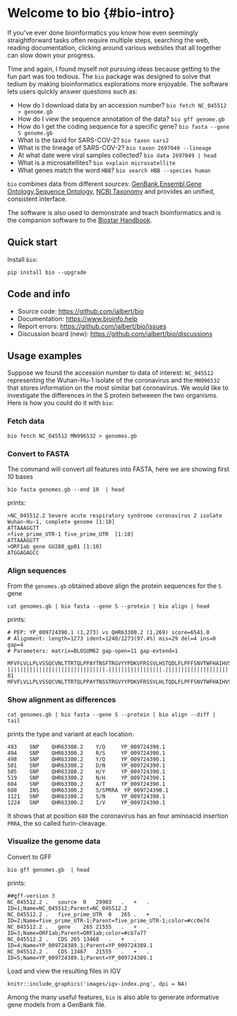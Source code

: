 # Welcome to bio {#bio-intro}

If you've ever done bioinformatics you know how even seemingly straightforward tasks often require multiple steps, searching the web, reading documentation, clicking around various websites that all together can slow down your progress.

Time and again, I found myself not pursuing ideas because getting to the fun part was too tedious. The `bio` package was designed  to solve that tedium by making bioinformatics explorations more enjoyable. The software lets users quickly answer questions such as:
 
- How do I download data by an accession number? `bio fetch NC_045512 > genome.gb`
- How do I view the sequence annotation of the data? `bio gff genome.gb`
- How do I get the coding sequence for a specific gene? `bio fasta --gene S genome.gb`
- What is the taxid for SARS-COV-2?  `bio taxon sars2`
- What is the lineage of SARS-COV-2? `bio taxon 2697049 --lineage`
- At what date were viral samples collected? `bio data 2697049 | head`
- What is a  microsatellites? `bio explain microsatellite`
- What genes match the word `HBB`? `bio search HBB --species human`

`bio` combines data from different sources: [GenBank][genbank],[Ensembl][ensembl],[Gene Ontology][go],[Sequence Ontology][so],
[NCBI Taxonomy][taxonomy] and provides an unified, consistent interface.

The software is also used to demonstrate and teach bioinformatics and is the companion software to the [Biostar Handbook][handbook].
 
[biopython]: https://biopython.org/
[emboss]: http://emboss.sourceforge.net/
[simplesam]: https://github.com/mdshw5/simplesam 
[handbook]: https://www.biostarhandbook.com/
[genbank]: https://www.ncbi.nlm.nih.gov/genbank/
[sra]: https://www.ncbi.nlm.nih.gov/sra
[taxonomy]: https://www.ncbi.nlm.nih.gov/taxonomy
[so]: http://www.sequenceontology.org/
[go]: http://geneontology.org/
[ensembl]: https://www.ensembl.org

[usage]: https://github.com/ialbert/bio/blob/master/test/bio_examples.sh

## Quick start

Install `bio`:

    pip install bio --upgrade

## Code and info

* Source code: https://github.com/ialbert/bio
* Documentation: https://www.bioinfo.help
* Report errors: https://github.com/ialbert/bio/issues
* Discussion board (new): https://github.com/ialbert/bio/discussions

## Usage examples

Suppose we found the accession number to data of interest: `NC_045512` representing the Wuhan-Hu-1 isolate of the coronavirus and
the  `MN996532` that stores information on the most similar bat coronavirus. We would like to investigate the differences in the S protein betweeen the two organisms. Here is how you could do it with `bio`:

### Fetch data

    bio fetch NC_045512 MN996532 > genomes.gb

### Convert to FASTA

The command will convert *all* features into FASTA, here we are showing first 10 bases

    bio fasta genomes.gb --end 10  | head

prints:

    >NC_045512.2 Severe acute respiratory syndrome coronavirus 2 isolate Wuhan-Hu-1, complete genome [1:10]
    ATTAAAGGTT
    >five_prime_UTR-1 five_prime_UTR  [1:10]
    ATTAAAGGTT
    >ORF1ab gene GU280_gp01 [1:10]
    ATGGAGAGCC

### Align sequences

From the `genomes.gb` obtained above align the protein sequences for the `S` gene

	cat genomes.gb | bio fasta --gene S --protein | bio align | head

prints:

	# PEP: YP_009724390.1 (1,273) vs QHR63300.2 (1,269) score=6541.0
	# Alignment: length=1273 ident=1240/1273(97.4%) mis=29 del=4 ins=0 gap=4
	# Parameters: matrix=BLOSUM62 gap-open=11 gap-extend=1

	MFVFLVLLPLVSSQCVNLTTRTQLPPAYTNSFTRGVYYPDKVFRSSVLHSTQDLFLPFFSNVTWFHAIHVSGTNGTKRFDN
	|||||||||||||||||||||||||||||||.|||||||||||||||||.|||||||||||||||||||||||||.||||| 81
	MFVFLVLLPLVSSQCVNLTTRTQLPPAYTNSSTRGVYYPDKVFRSSVLHLTQDLFLPFFSNVTWFHAIHVSGTNGIKRFDN

### Show alignment as differences

	cat genomes.gb | bio fasta --gene S --protein | bio align --diff | tail

prints the type and variant at each location:

    493    SNP    QHR63300.2    Y/Q     YP_009724390.1
    494    SNP    QHR63300.2    R/S     YP_009724390.1
    498    SNP    QHR63300.2    Y/Q     YP_009724390.1
    501    SNP    QHR63300.2    D/N     YP_009724390.1
    505    SNP    QHR63300.2    H/Y     YP_009724390.1
    519    SNP    QHR63300.2    N/H     YP_009724390.1
    604    SNP    QHR63300.2    A/T     YP_009724390.1
    680    INS    QHR63300.2    S/SPRRA  YP_009724390.1
    1121   SNP    QHR63300.2    S/N     YP_009724390.1
    1224   SNP    QHR63300.2    I/V     YP_009724390.1

It shows that at position `680` the coronavirus has an four aminoacid insertion `PRRA`, the so called furin-cleavage.

### Visualize the genome data

Convert to GFF

    bio gff genomes.gb  | head

prints:

    ##gff-version 3
    NC_045512.2	.	source	0	29903	.	+	.	ID=1;Name=NC_045512;Parent=NC_045512.2
    NC_045512.2	.	five_prime_UTR	0	265	.	+	.	ID=2;Name=five_prime_UTR-1;Parent=five_prime_UTR-1;color=#cc0e74
    NC_045512.2	.	gene	265	21555	.	+	.	ID=3;Name=ORF1ab;Parent=ORF1ab;color=#cb7a77
    NC_045512.2	.	CDS	265	13468	.	+	.	ID=4;Name=YP_009724389.1;Parent=YP_009724389.1
    NC_045512.2	.	CDS	13467	21555	.	+	.	ID=5;Name=YP_009724389.1;Parent=YP_009724389.1

Load and view the resulting files in IGV

```{r fig.align='center', echo=FALSE}
knitr::include_graphics('images/igv-index.png', dpi = NA)
```

Among the many useful features, `bio` is also able to generate informative gene models from a  GenBank file.

